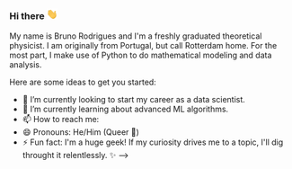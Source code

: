 ### Hi there <img src="https://github.com/kouniam/kouniam/blob/main/wave_emoji.gif" width="20px">

My name is Bruno Rodrigues and I'm a freshly graduated theoretical physicist. I am originally from Portugal, but call Rotterdam home. 
For the most part, I make use of Python to do mathematical modeling and data analysis.

Here are some ideas to get you started:

- 🔭 I’m currently looking to start my career as a data scientist.
- 🌱 I’m currently learning about advanced ML algorithms.
- 📫 How to reach me: 
- 😄 Pronouns: He/Him (Queer :rainbow:)
- ⚡ Fun fact: I'm a huge geek! If my curiosity drives me to a topic, I'll dig throught it relentlessly. ✨
-->
